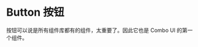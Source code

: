 <script setup>
import { CButton } from '../../src'
import ButtonExample from './button-example.vue'
</script>

# Button 按钮

按钮可以说是所有组件库都有的组件，太重要了。因此它也是 Combo UI 的第一个组件。

<CButton clean></CButton>
